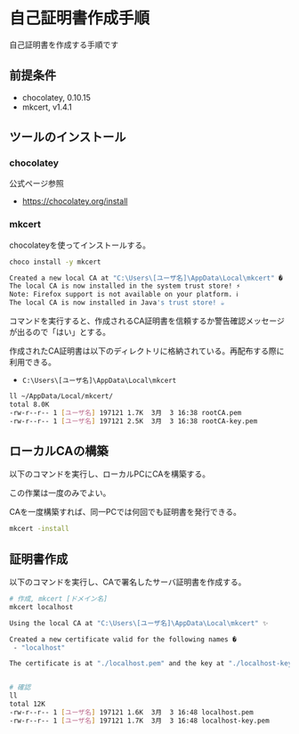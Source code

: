 自己証明書作成手順
=================================================

自己証明書を作成する手順です


前提条件
-----------------------------

* chocolatey, 0.10.15
* mkcert, v1.4.1


ツールのインストール
-----------------------------

### chocolatey

公式ページ参照

- https://chocolatey.org/install


### mkcert

chocolateyを使ってインストールする。

```bash
choco install -y mkcert

Created a new local CA at "C:\Users\[ユーザ名]\AppData\Local\mkcert" �
The local CA is now installed in the system trust store! ⚡️
Note: Firefox support is not available on your platform. ℹ️
The local CA is now installed in Java's trust store! ☕️
```

コマンドを実行すると、作成されるCA証明書を信頼するか警告確認メッセージが出るので「はい」とする。

作成されたCA証明書は以下のディレクトリに格納されている。再配布する際に利用できる。

* `C:\Users\[ユーザ名]\AppData\Local\mkcert`

```bash
ll ~/AppData/Local/mkcert/
total 8.0K
-rw-r--r-- 1 [ユーザ名] 197121 1.7K  3月  3 16:38 rootCA.pem
-rw-r--r-- 1 [ユーザ名] 197121 2.5K  3月  3 16:38 rootCA-key.pem
```

ローカルCAの構築
-----------------------------

以下のコマンドを実行し、ローカルPCにCAを構築する。

この作業は一度のみでよい。

CAを一度構築すれば、同一PCでは何回でも証明書を発行できる。

```bash
mkcert -install
```

証明書作成
-----------------------------

以下のコマンドを実行し、CAで署名したサーバ証明書を作成する。

```bash
# 作成, mkcert [ドメイン名]
mkcert localhost

Using the local CA at "C:\Users\[ユーザ名]\AppData\Local\mkcert" ✨

Created a new certificate valid for the following names �
 - "localhost"

The certificate is at "./localhost.pem" and the key at "./localhost-key.pem" ✅


# 確認
ll
total 12K
-rw-r--r-- 1 [ユーザ名] 197121 1.6K  3月  3 16:48 localhost.pem
-rw-r--r-- 1 [ユーザ名] 197121 1.7K  3月  3 16:48 localhost-key.pem
```

